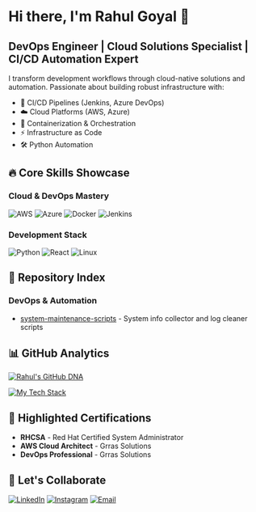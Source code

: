 <!--
**RG0901/rg0901** is a ✨ _special_ ✨ repository because its `README.md` (this file) appears on your GitHub profile.

Here are some ideas to get you started:
 ## Hi there 👋
- 🔭 I’m currently working on ...
- 🌱 I’m currently learning ...
- 👯 I’m looking to collaborate on ...
- 🤔 I’m looking for help with ...
- 💬 Ask me about ...
- 📫 How to reach me: ...
- 😄 Pronouns: ...
- ⚡ Fun fact: ...

![Terraform](https://img.shields.io/badge/Terraform-IaC_Specialist-7B42BC?style=for-the-badge&logo=terraform&logoColor=white)
-->


# Hi there, I'm Rahul Goyal 👋

## DevOps Engineer | Cloud Solutions Specialist | CI/CD Automation Expert

I transform development workflows through cloud-native solutions and automation. Passionate about building robust infrastructure with:

- 🚀 CI/CD Pipelines (Jenkins, Azure DevOps)
- ☁️ Cloud Platforms (AWS, Azure)
- 🐳 Containerization & Orchestration
- ⚡ Infrastructure as Code
- 🛠️ Python Automation

## 🔥 Core Skills Showcase

### Cloud & DevOps Mastery
![AWS](https://img.shields.io/badge/AWS-Expert-232F3E?style=for-the-badge&logo=amazon-aws&logoColor=white)
![Azure](https://img.shields.io/badge/Azure-Professional-0089D6?style=for-the-badge&logo=microsoft-azure&logoColor=white)
![Docker](https://img.shields.io/badge/Docker-2496ED?style=for-the-badge&logo=docker&logoColor=white)
![Jenkins](https://img.shields.io/badge/Jenkins-CI/CD_Automation-D24939?style=for-the-badge&logo=jenkins&logoColor=white)

### Development Stack
![Python](https://img.shields.io/badge/Python-Automation-3776AB?style=for-the-badge&logo=python&logoColor=white)
![React](https://img.shields.io/badge/React-Frontend-20232A?style=for-the-badge&logo=react&logoColor=61DAFB)
![Linux](https://img.shields.io/badge/Linux-System_Admin-FCC624?style=for-the-badge&logo=linux&logoColor=black)

## 📂 Repository Index
### DevOps & Automation
- [system-maintenance-scripts](https://github.com/RG0901/system-maintenance-scripts) - System info collector and log cleaner scripts

## 📊 GitHub Analytics
[![Rahul's GitHub DNA](https://github-readme-stats.vercel.app/api?username=RG0901&show_icons=true&count_private=true&theme=radical&hide_border=true&bg_color=00000000)](https://github.com/RG0901)

[![My Tech Stack](https://github-readme-stats.vercel.app/api/top-langs/?username=RG0901&layout=compact&theme=radical&hide_border=true&bg_color=00000000&langs_count=6)](https://github.com/RG0901)

## 📜 Highlighted Certifications
- **RHCSA** - Red Hat Certified System Administrator
- **AWS Cloud Architect** - Grras Solutions
- **DevOps Professional** - Grras Solutions

## 📱 Let's Collaborate
[![LinkedIn](https://img.shields.io/badge/Let's_Connect_on_LinkedIn-0077B5?style=for-the-badge&logo=linkedin&logoColor=white)](https://linkedin.com/in/rahulgoyal-devops)
[![Instagram](https://img.shields.io/badge/Follow_on_Instagram-E4405F?style=for-the-badge&logo=instagram&logoColor=white)](https://instagram.com/rahul_goyal2003)
[![Email](https://img.shields.io/badge/Contact_Me-via_Email-D14836?style=for-the-badge&logo=gmail&logoColor=white)](mailto:rg0054700@gmail.com)


